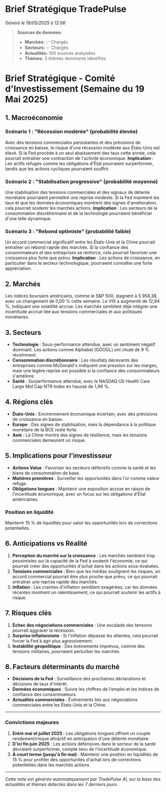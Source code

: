 # Brief Stratégique TradePulse

*Généré le 19/05/2025 à 12:56*

> **Sources de données:**
> - **Marchés:** ✅ Chargés
> - **Secteurs:** ✅ Chargés
> - **Actualités:** 100 sources analysées
> - **Thèmes:** 3 thèmes dominants identifiés

# Brief Stratégique - Comité d'Investissement (Semaine du 19 Mai 2025)

## 1. Macroéconomie

### Scénario 1 : "Récession modérée" (probabilité élevée)
Avec des tensions commerciales persistantes et des prévisions de croissance en baisse, le risque d'une récession modérée aux États-Unis est élevé. Si la Fed procède à un seul abaissement des taux cette année, cela pourrait entraîner une contraction de l'activité économique. **Implication** : Les actifs refuges comme les obligations d'État pourraient surperformer, tandis que les actions cycliques pourraient souffrir.

### Scénario 2 : "Stabilisation progressive" (probabilité moyenne)
Une stabilisation des tensions commerciales et des signaux de détente monétaire pourraient permettre une reprise modeste. Si la Fed maintient les taux et que les données économiques montrent des signes d'amélioration, cela pourrait soutenir les marchés actions. **Implication** : Les secteurs de la consommation discrétionnaire et de la technologie pourraient bénéficier d'une telle dynamique.

### Scénario 3 : "Rebond optimiste" (probabilité faible)
Un accord commercial significatif entre les États-Unis et la Chine pourrait entraîner un rebond rapide des marchés. Si la confiance des consommateurs et des entreprises se renforce, cela pourrait favoriser une croissance plus forte que prévu. **Implication** : Les actions de croissance, en particulier dans le secteur technologique, pourraient connaître une forte appréciation.

## 2. Marchés

Les indices boursiers américains, comme le S&P 500, stagnent à 5 958,38, avec un changement de 0,00 % cette semaine. Le VIX a augmenté de 12,94 %, indiquant une volatilité accrue. Les marchés semblent déjà intégrer une incertitude accrue liée aux tensions commerciales et aux politiques monétaires.

## 3. Secteurs

- **Technologie** : Sous-performance attendue, avec un sentiment négatif dominant. Les actions comme Alphabet (GOOGL) ont chuté de 9 % récemment.
- **Consommation discrétionnaire** : Les résultats décevants des entreprises comme McDonald's indiquent une pression sur les marges, mais une légère reprise est possible si la confiance des consommateurs s'améliore.
- **Santé** : Surperformance attendue, avec le NASDAQ US Health Care Large Mid Cap NTR Index en hausse de 1,99 %.

## 4. Régions clés

- **États-Unis** : Environnement économique incertain, avec des prévisions de croissance en baisse.
- **Europe** : Des signes de stabilisation, mais la dépendance à la politique monétaire de la BCE reste forte.
- **Asie** : La Chine montre des signes de résilience, mais les tensions commerciales demeurent un risque.

## 5. Implications pour l'investisseur

- **Actions Value** : Favoriser les secteurs défensifs comme la santé et les biens de consommation de base.
- **Matières premières** : Surveiller les opportunités dans l'or comme valeur refuge.
- **Obligations longues** : Maintenir une exposition accrue en raison de l'incertitude économique, avec un focus sur les obligations d'État américaines.

### Position en liquidité
Maintenir 15 % de liquidités pour saisir les opportunités lors de corrections potentielles.

## 6. Anticipations vs Réalité

1. **Perception du marché sur la croissance** : Les marchés semblent trop pessimistes sur la capacité de la Fed à soutenir l'économie, ce qui pourrait créer des opportunités d'achat dans les actions sous-évaluées.
2. **Tensions commerciales** : Bien que les médias soulignent les risques, un accord commercial pourrait être plus proche que prévu, ce qui pourrait entraîner une reprise rapide des marchés.
3. **Inflation** : Les craintes d'inflation semblent exagérées, car les données récentes montrent un ralentissement, ce qui pourrait soutenir les actifs à risque.

## 7. Risques clés

1. **Échec des négociations commerciales** : Une escalade des tensions pourrait aggraver la récession.
2. **Surprise inflationniste** : Si l'inflation dépasse les attentes, cela pourrait forcer la Fed à agir plus agressivement.
3. **Instabilité géopolitique** : Des événements imprévus, comme des tensions militaires, pourraient perturber les marchés.

## 8. Facteurs déterminants du marché

- **Décisions de la Fed** : Surveillance des prochaines déclarations et décisions de taux d'intérêt.
- **Données économiques** : Suivre les chiffres de l'emploi et les indices de confiance des consommateurs.
- **Actualités commerciales** : Événements liés aux négociations commerciales entre les États-Unis et la Chine.

---

### Convictions majeures

1. **Entre mai et juillet 2025** : Les obligations longues offrent un couple rendement/risque attractif en anticipation d'une détente monétaire.
2. **D'ici fin juin 2025** : Les actions défensives dans le secteur de la santé devraient surperformer, compte tenu de l'incertitude économique.
3. **À court terme (jusqu'à fin mai)** : Maintenir une position en liquidités de 15 % pour profiter des opportunités d'achat lors de corrections potentielles dans les marchés actions.

---

*Cette note est générée automatiquement par TradePulse AI, sur la base des actualités et thèmes détectés dans les 7 derniers jours.*
